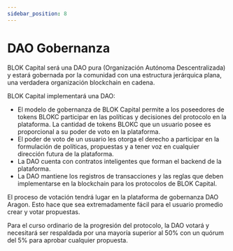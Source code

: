 ```yaml
---
sidebar_position: 8
---
```


# DAO Gobernanza

BLOK Capital será una DAO pura (Organización Autónoma Descentralizada) y estará gobernada por la comunidad con una estructura jerárquica plana, una verdadera organización blockchain en cadena.

BLOK Capital implementará una DAO:

- El modelo de gobernanza de BLOK Capital permite a los poseedores de tokens BLOKC participar en las políticas y decisiones del protocolo en la plataforma. La cantidad de tokens BLOKC que un usuario posee es proporcional a su poder de voto en la plataforma.
- El poder de voto de un usuario les otorga el derecho a participar en la formulación de políticas, propuestas y a tener voz en cualquier dirección futura de la plataforma.
- La DAO cuenta con contratos inteligentes que forman el backend de la plataforma.
- La DAO mantiene los registros de transacciones y las reglas que deben implementarse en la blockchain para los protocolos de BLOK Capital.

El proceso de votación tendrá lugar en la plataforma de gobernanza DAO Aragon. Esto hace que sea extremadamente fácil para el usuario promedio crear y votar propuestas.

Para el curso ordinario de la progresión del protocolo, la DAO votará y necesitará ser respaldada por una mayoría superior al 50% con un quórum del 5% para aprobar cualquier propuesta.